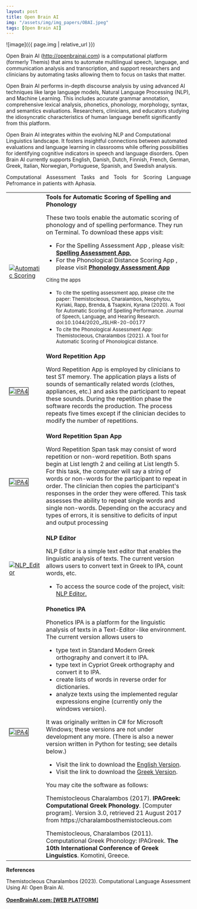 ```yaml
---
layout: post
title: Open Brain AI
img: "/assets/img/img_papers/OBAI.jpeg"
tags: [Open Brain AI]
---
```


![image]({{ page.img | relative_url }})


Open Brain AI (http://openbrainai.com) is a computational platform (formerly Themis) that aims to automate multilingual speech, language, and communication analysis and transcription, and support researchers and clinicians by automating tasks allowing them to focus on tasks that matter. 

Open Brain AI performs in-depth discourse analysis by using advanced AI techniques like large language models, Natural Language Processing (NLP), and Machine Learning. This includes accurate grammar annotation, comprehensive lexical analysis, phonetics, phonology, morphology, syntax, and semantics evaluations. Researchers, clinicians, and educators studying the idiosyncratic characteristics of human language benefit significantly from this platform. 

Open Brain AI integrates within the evolving NLP and Computational Linguistics landscape. It fosters insightful connections between automated evaluations and language learning in classrooms while offering possibilities for identifying cognitive indicators in speech and language disorders. Open Brain AI currently supports English, Danish, Dutch, Finnish, French, German, Greek, Italian, Norwegian, Portuguese, Spanish, and Swedish analysis.





<p style="text-align: justify;">Computational Assessment Tasks and Tools for Scoring Language Pefromance in
patients with Aphasia.</h3>
<table>
<tr>
<td style="border-" width="20%"><a href="{{base.url}}/assets/img/img_papers/automatic_scoring.png"
class="zoom-effect"><img src="{{base.url}}/assets/img/img_papers/automatic_scoring.png"
alt="Automatic Scoring" /></a></td>
<td style="border-" width="80%"><strong>Tools for Automatic Scoring of Spelling and
Phonology</strong>
<p></p>These two tools enable the automatic scoring of phonology and of spelling performance. They
run on Terminal. To download these apps visit:
<ul>
<li>For the Spelling Assessment App </strong>, please visit: <a
href="https://openbrainai.com"><strong>Spelling Assessment App</strong>.</a></li>

<li>For the Phonological Distance Scoring App , please visit <a
href="https://openbrainai.com"><strong>Phonology Assessment App</strong></a></li>
</ul>
<small>Citing the apps</small>
<ul>
<li><small>To cite the spelling assessment app, please cite the paper: Themistocleous,
Charalambos, Neophytou, Kyriaki, Rapp, Brenda, & Tsapkini, Kyrana (2020). A Tool for
Automatic Scoring of Spelling Performance. Journal of Speech, Language, and Hearing
Research. doi:10.1044/2020_JSLHR-20-00177</small></li>
<li><small>To cite the Phonological Assessment App: Themistocleous, Charalambos (2021). A Tool
for Automatic Scoring of Phonological distance.</small></li>
</ul>
</td>
</tr>
<tr style="">
<td style="border-"><a href="https://openbrainai.com" class="zoom-effect"><img
src="{{base.url}}/assets/img/img_papers/app.png" border="1" alt="IPA4" /></a></td>
<td style="border-"><strong>Word Repetition App </strong>
<p>Word Repetition App is employed by clinicians to test ST memory. The application plays a lists of
sounds of semantically related words (clothes, appliances, etc.) and asks the participant to
repeat these sounds. During the repetition phase the software records the production. The
process repeats five times except if the clinician decides to modify the number of repetitions.
</p>
</td>
</tr>
<tr style="">
<td style="border-"><a href="https://openbrainai.com" class="zoom-effect"><img
src="{{base.url}}/assets/img/img_papers/app2.png" border="1" alt="IPA4" /></a></td>
<td style="border-"><strong>Word Repetition Span App </strong>
<p> Word Repetition Span task may consist of word repetition or non-word repetition. Both spans
begin at List length 2 and ceiling at List length 5. For this task, the computer will say a
string of words or non-words for the participant to repeat in order. The clinician then copies
the participant's responses in the order they were offered. This task assesses the ability to
repeat single words and single non-words. Depending on the accuracy and types of errors, it is
sensitive to deficits of input and output processing</p>
</td>
</tr>
<tr style="">
<td style="border-"><a href="https://openbrainai.com" class="zoom-effect"><img
src="{{base.url}}/assets/img/img_papers/nlp_editor.png" alt="NLP_Editor" /></a></td>
<td style="border-"><strong>NLP Editor</strong>
<p></p>NLP Editor is a simple text editor that enables the linguistic analysis of texts. The current
version allows users to convert text in Greek to IPA, count words, etc.<p></p>
<ul>
<li>To access the source code of the project, visit: <a href="https://openbrainai.com">NLP
Editor.</a></li>
</ul>
</td>
</tr>
<tr style="">
<td style="border-"><a href="https://github.com/themistocleous/IPA_English"
class="zoom-effect"><img src="{{base.url}}/assets/img/img_papers/englishipa.jpg" border="1" alt="IPA4" /></a></td>
<td style="border-"><strong>Phonetics IPA</strong>
<p></p>Phonetics IPA is a platform for the linguistic analysis of texts in a Text-Editor-like
environment. The current version allows users to<p></p>
<ul>
<li>type text in Standard Modern Greek orthography and convert it to IPA.</li>
<li>type text in Cypriot Greek orthography and convert it to IPA.</li>
<li>create lists of words in reverse order for dictionaries.</li>
<li>analyze texts using the implemented regular expressions engine (currently only the windows
version).</li>
</ul>
<p></p>
It was originally written in C# for Microsoft Windows; these versions are not under development any
more. (There is also a newer version written in Python for testing; see details below.)
<p></p>
<ul>
<li>Visit the link to download the <a
href="https://github.com/themistocleous/IPA_English/raw/master/IPA4.zip">English
Version</a>.</li>
<li>Visit the link to download the <a
href="https://github.com/themistocleous/IPA_Greek/raw/master/IPA4.zip">Greek
Version</a>.</li>
</ul>
<p></p>
You may cite the software as follows:<p></p>
Themistocleous Charalambos (2017). <b>IPAGreek: Computational Greek Phonology</b>. [Computer
program]. Version 3.0, retrieved 21 August 2017 from https://charalambosthemistocleous.com<p></p>
Themistocleous, Charalambos (2011). Computational Greek Phonology: IPAGreek. <b>The 10th
International Conference of Greek Linguistics</b>. Komotini, Greece.
</td>
</tr>
</table>


**References**

Themistocleous Charalambos (2023). Computational Language Assessment Using AI: Open Brain AI.<br /><br /><a href="https://openbrainai.com"><strong>OpenBrainAI.com: [WEB PLATFORM]</strong></a><br />